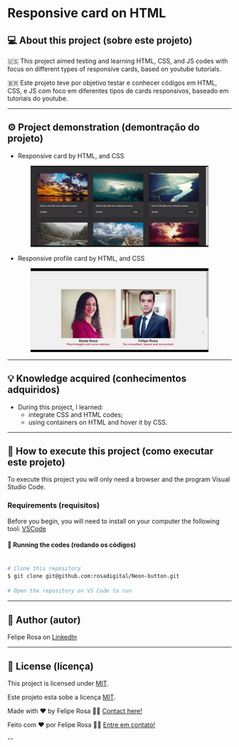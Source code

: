 # Responsive card on HTML
## 💻 About this project (sobre este projeto)
:us: This project aimed testing and learning HTML, CSS, and JS codes with focus on different types of responsive cards, based on youtube tutorials.

:brazil: Este projeto teve por objetivo testar e conhecer códigos em HTML, CSS, e JS com foco em diferentes tipos de cards responsivos, baseado em tutoriais do youtube.

---
## ⚙️ Project demonstration (demontração do projeto)

- Responsive card by HTML, and CSS
<p align="center"> <img alt="responsive-card" title="#responsive-card" src="./assets/responsive-card.gif" width="400px">

- Responsive profile card by HTML, and CSS
<p align="center"> <img alt="responsive-profile-card" title="#responsive-profile-card" src="./assets/responsive-profile-card.gif" width="400px">


---
	
## 💡 Knowledge acquired (conhecimentos adquiridos)

- During this project, I learned:
  - integrate CSS and HTML codes;
  - using containers on HTML and hover it by CSS.


---

## 🚀 How to execute this project (como executar este projeto)

To execute this project you will only need a browser and the program Visual Studio Code.

### Requirements (requisitos)

Before you begin, you will need to install on your computer the following tool: [VSCode](https://code.visualstudio.com/)

#### 🎲 Running the codes (rodando os códigos)

```bash

# Clone this repository
$ git clone git@github.com:rosadigital/Neon-button.git

# Open the repository on VS Code to run

```

---

## 🦸 Author (autor)


Felipe Rosa on [LinkedIn](https://www.linkedin.com/in/felipe-rosa/)

---

## 📝 License (licença)

This project is licensed under [MIT](./LICENSE).

Este projeto esta sobe a licença [MIT](./LICENSE).

Made with ❤️ by Felipe Rosa 👋🏽 [Contact here!](https://www.linkedin.com/in/felipe-rosa/)

Feito com ❤️ por Felipe Rosa 👋🏽 [Entre em contato!](https://www.linkedin.com/in/felipe-rosa/)

--
